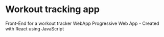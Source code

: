 # Workout tracking app

Front-End for a workout tracker WebApp
Progressive Web App - Created with React using JavaScript
